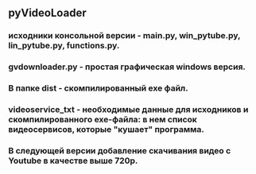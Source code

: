 ## pyVideoLoader

### исходники консольной версии - main.py, win_pytube.py, lin_pytube.py, functions.py.
### gvdownloader.py - простая графическая windows версия.
### В папке dist - скомпилированный exe файл.
### videoservice_txt - необходимые данные для исходников и скомпилированного exe-файла: в нем список видеосервисов, которые "кушает" программа.
### В следующей версии добавление скачивания видео с Youtube в качестве выше 720p. 

